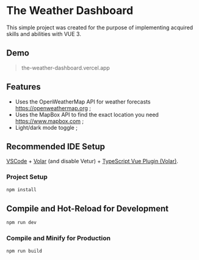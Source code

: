 # The Weather Dashboard

This simple project was created for the purpose of implementing acquired skills and abilities with VUE 3.

## Demo

> the-weather-dashboard.vercel.app

## Features

- Uses the OpenWeatherMap API for weather forecasts https://openweathermap.org ;
- Uses the MapBox API to find the exact location you need https://www.mapbox.com ;
- Light/dark mode toggle ;

## Recommended IDE Setup

[VSCode](https://code.visualstudio.com/) + [Volar](https://marketplace.visualstudio.com/items?itemName=Vue.volar) (and disable Vetur) + [TypeScript Vue Plugin (Volar)](https://marketplace.visualstudio.com/items?itemName=Vue.vscode-typescript-vue-plugin).

### Project Setup

```sh
npm install
```

## Compile and Hot-Reload for Development

```sh
npm run dev
```

### Compile and Minify for Production

```sh
npm run build
```
